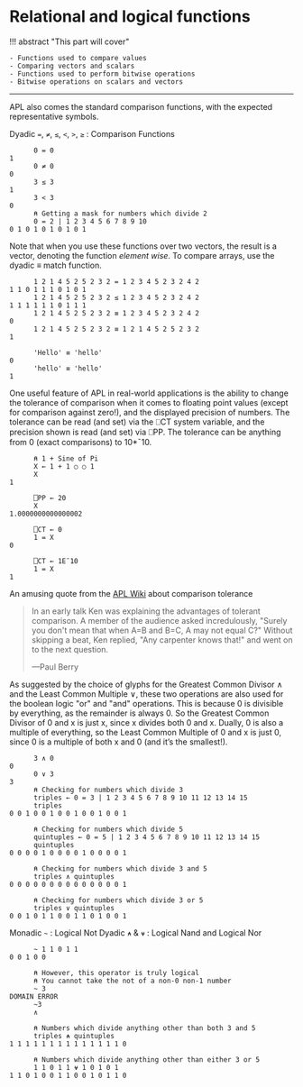 # Relational and logical functions

!!! abstract "This part will cover"

    - Functions used to compare values
    - Comparing vectors and scalars
    - Functions used to perform bitwise operations
    - Bitwise operations on scalars and vectors

---

APL also comes the standard comparison functions, with the expected representative symbols.

Dyadic `=`, `≠`, `≤`, `<`, `>`, `≥` : Comparison Functions
```apl
      0 = 0
1
      0 ≠ 0
0
      3 ≤ 3
1
      3 < 3
0
      ⍝ Getting a mask for numbers which divide 2
      0 = 2 | 1 2 3 4 5 6 7 8 9 10
0 1 0 1 0 1 0 1 0 1
```

Note that when you use these functions over two vectors, the result is a vector, denoting the function *element wise*. To compare arrays, use the dyadic ≡ match function.

```apl
      1 2 1 4 5 2 5 2 3 2 = 1 2 3 4 5 2 3 2 4 2
1 1 0 1 1 1 0 1 0 1
      1 2 1 4 5 2 5 2 3 2 ≤ 1 2 3 4 5 2 3 2 4 2
1 1 1 1 1 1 0 1 1 1
      1 2 1 4 5 2 5 2 3 2 ≡ 1 2 3 4 5 2 3 2 4 2
0
      1 2 1 4 5 2 5 2 3 2 ≡ 1 2 1 4 5 2 5 2 3 2
1

      'Hello' ≡ 'hello'
0
      'hello' ≡ 'hello'
1
```

One useful feature of APL in real-world applications is the ability to change the tolerance of comparison when it comes to floating point values (except for comparison against zero!), and the displayed precision of numbers. The tolerance can be read (and set) via the ⎕CT system variable, and the precision shown is read (and set) via ⎕PP. The tolerance can be anything from 0 (exact comparisons) to 10*¯10.

```apl
      ⍝ 1 + Sine of Pi
      X ← 1 + 1 ○ ○ 1
      X
1

      ⎕PP ← 20
      X
1.0000000000000002
      
      ⎕CT ← 0
      1 = X
0

      ⎕CT ← 1E¯10
      1 = X
1

```

An amusing quote from the [APL Wiki](https://aplwiki.com/wiki/Comparison_tolerance) about comparison tolerance
> In an early talk Ken was explaining the advantages of tolerant 
> comparison. A member of the audience asked incredulously, "Surely 
> you don't mean that when A=B and B=C, A may not equal C?" Without 
> skipping a beat, Ken replied, "Any carpenter knows that!" and went on
> to the next question. 
> 
> —Paul Berry


As suggested by the choice of glyphs for the Greatest Common Divisor ∧ and the Least Common Multiple ∨, these two operations are also used for the boolean logic "or" and "and" operations. This is because 0 is divisible by everything, as the remainder is always 0. So the Greatest Common Divisor of 0 and x is just x, since x divides both 0 and x. Dually, 0 is also a multiple of everything, so the Least Common Multiple of 0 and x is just 0, since 0 is a multiple of both x and 0 (and it’s the smallest!).

```apl
      3 ∧ 0
0
      0 ∨ 3
3
      ⍝ Checking for numbers which divide 3
      triples ← 0 = 3 | 1 2 3 4 5 6 7 8 9 10 11 12 13 14 15
      triples
0 0 1 0 0 1 0 0 1 0 0 1 0 0 1

      ⍝ Checking for numbers which divide 5
      quintuples ← 0 = 5 | 1 2 3 4 5 6 7 8 9 10 11 12 13 14 15
      quintuples
0 0 0 0 1 0 0 0 0 1 0 0 0 0 1

      ⍝ Checking for numbers which divide 3 and 5
      triples ∧ quintuples
0 0 0 0 0 0 0 0 0 0 0 0 0 0 1

      ⍝ Checking for numbers which divide 3 or 5
      triples ∨ quintuples
0 0 1 0 1 1 0 0 1 1 0 1 0 0 1
```

Monadic `~` : Logical Not
Dyadic `⍲` & `⍱` : Logical Nand and Logical Nor
```apl
      ~ 1 1 0 1 1
0 0 1 0 0

      ⍝ However, this operator is truly logical
      ⍝ You cannot take the not of a non-0 non-1 number
      ~ 3 
DOMAIN ERROR
      ~3
      ∧

      ⍝ Numbers which divide anything other than both 3 and 5
      triples ⍲ quintuples
1 1 1 1 1 1 1 1 1 1 1 1 1 1 0

      ⍝ Numbers which divide anything other than either 3 or 5
      1 1 0 1 1 ⍱ 1 0 1 0 1 
1 1 0 1 0 0 1 1 0 0 1 0 1 1 0
```
